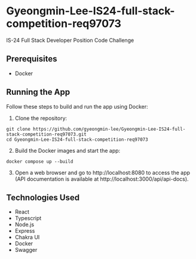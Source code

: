 # Gyeongmin-Lee-IS24-full-stack-competition-req97073

IS-24 Full Stack Developer Position Code Challenge

## Prerequisites

- Docker

## Running the App

Follow these steps to build and run the app using Docker:

1. Clone the repository:

```
git clone https://github.com/gyeongmin-lee/Gyeongmin-Lee-IS24-full-stack-competition-req97073.git
cd Gyeongmin-Lee-IS24-full-stack-competition-req97073
```

2. Build the Docker images and start the app:

```
docker compose up --build
```

3. Open a web browser and go to http://localhost:8080 to access the app (API documentation is available at http://localhost:3000/api/api-docs).

## Technologies Used

- React
- Typescript
- Node.js
- Express
- Chakra UI
- Docker
- Swagger
